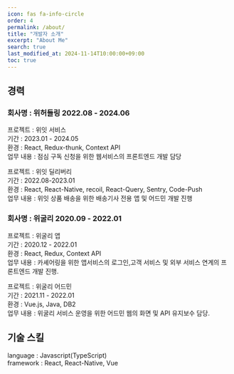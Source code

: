 ```yaml
---
icon: fas fa-info-circle
order: 4
permalink: /about/
title: "개발자 소개"
excerpt: "About Me"
search: true
last_modified_at: 2024-11-14T10:00:00+09:00
toc: true
---
```


## 경력 

### 회사명 : 위허들링 2022.08 - 2024.06
프로젝트 : 위잇 서비스  
기간 : 2023.01 - 2024.05  
환경 : React, Redux-thunk, Context API  
업무 내용 : 점심 구독 신청을 위한 웹서비스의 프론트엔드 개발 담당  

프로젝트 : 위잇 딜리버리  
기간 : 2022.08-2023.01  
환경 : React, React-Native, recoil, React-Query, Sentry, Code-Push  
업무 내용 : 위잇 상품 배송을 위한 배송기사 전용 앱 및 어드민 개발 진행  

### 회사명 : 위굴리 2020.09 - 2022.01
프로젝트 : 위굴리 앱  
기간 : 2020.12 - 2022.01  
환경 : React, Redux, Context API  
업무 내용 : 카셰어링을 위한 앱서비스의 로그인,고객 서비스 및 외부 서비스 연계의 프론트엔드 개발 진행.  

프로젝트 : 위굴리 어드민  
기간 : 2021.11 - 2022.01  
환경 : Vue.js, Java, DB2   
업무 내용 : 위굴리 서비스 운영을 위한 어드민 웹의 화면 및 API 유지보수 담당.   



## 기술 스킬
language : Javascript(TypeScript)  
framework : React, React-Native, Vue 

